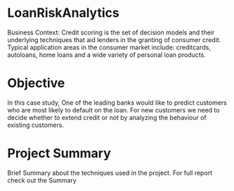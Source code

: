 # LoanRiskAnalytics

Business Context: Credit scoring is the set of decision models and their underlying techniques that aid lenders in the granting of consumer credit. Typical application areas in the consumer market include: creditcards, autoloans, home loans and a wide variety of personal loan products.

# Objective
In this case study, One of the leading banks would like to predict customers who are most likely to default on the loan.
For new customers we need to decide whether to extend credit or not by analyzing the behaviour of existing customers.

# Project Summary
Brief Summary about the techniques used in the project. 
For full report check out the Summary
